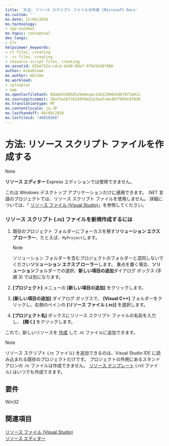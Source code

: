 ```yaml
---
title: '方法: リソース スクリプト ファイルの作成 |Microsoft Docs'
ms.custom: ''
ms.date: 11/04/2016
ms.technology:
- cpp-windows
ms.topic: conceptual
dev_langs:
- C++
helpviewer_keywords:
- rc files, creating
- .rc files, creating
- resource script files, creating
ms.assetid: 82be732a-cdcd-4a58-8de7-976d1418f86b
author: mikeblome
ms.author: mblome
ms.workload:
- cplusplus
- uwp
ms.openlocfilehash: 8da6d316050120e6eaac31b12998e5dbf0f3a012
ms.sourcegitcommit: 38af5a1bf35249f0a51e3aafc6e4077859c8f0d9
ms.translationtype: MT
ms.contentlocale: ja-JP
ms.lasthandoff: 08/09/2018
ms.locfileid: "40020266"
---
```

# <a name="how-to-create-a-resource-script-file"></a>方法: リソース スクリプト ファイルを作成する
> [!NOTE]
>  **リソース エディター** Express エディションでは使用できません。  
>   
>  これは Windows デスクトップ アプリケーションだけに適用できます。 .NET 言語のプロジェクトでは、リソース スクリプト ファイルを使用しません。 詳細については、「 [リソース ファイル (Visual Studio)](../windows/resource-files-visual-studio.md)」を参照してください。  
  
### <a name="to-create-a-new-resource-script-rc-file"></a>リソース スクリプト (.rc) ファイルを新規作成するには  
  
1.  既存のプロジェクト フォルダーにフォーカスを移す**ソリューション エクスプ ローラー**、たとえば、`MyProject`します。  
  
    > [!NOTE]
    >  ソリューション フォルダーを含むプロジェクトのフォルダーと混同しないでください**ソリューション エクスプ ローラー**します。 重点を置く場合、**ソリューション**フォルダーでの選択、**新しい項目の追加**ダイアログ ボックス (手順 3) では別になります。  
  
2.  **[プロジェクト]** メニューの **[新しい項目の追加]** をクリックします。  
  
3.  **[新しい項目の追加]** ダイアログ ボックスで、 **[Visual C++]** フォルダーをクリックし、右側のペインの **[リソース ファイル (.rc)]** を選択します。  
  
4.  **[プロジェクト名]** ボックスにリソース スクリプト ファイルの名前を入力し、 **[開く]** をクリックします。  
  
 これで、新しいリソースを [作成](../windows/how-to-create-a-resource.md) して .rc ファイルに追加できます。  
  
> [!NOTE]
>  リソース スクリプト (.rc ファイル) を追加できるのは、Visual Studio IDE に読み込まれる既存のプロジェクトだけです。 プロジェクトの外側にあるスタンドアロンの .rc ファイルは作成できません。 [リソース テンプレート](../windows/how-to-use-resource-templates.md) (.rct ファイル) はいつでも作成できます。

## <a name="requirements"></a>要件    
 Win32  
  
## <a name="see-also"></a>関連項目  
 [リソース ファイル (Visual Studio)](../windows/resource-files-visual-studio.md)   
 [リソース エディター](../windows/resource-editors.md)